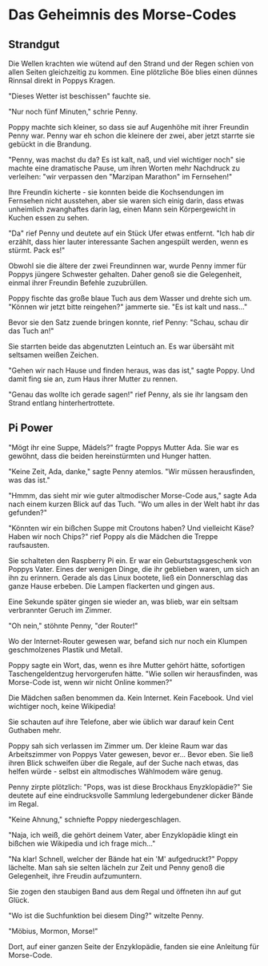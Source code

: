 # Das Geheimnis des Morse-Codes

## Strandgut

Die Wellen krachten wie wütend auf den Strand und der Regen schien von allen Seiten gleichzeitig zu kommen. Eine plötzliche Böe blies einen dünnes Rinnsal direkt in Poppys Kragen.

"Dieses Wetter ist beschissen" fauchte sie.

"Nur noch fünf Minuten," schrie Penny.

Poppy machte sich kleiner, so dass sie auf Augenhöhe mit ihrer Freundin Penny war. Penny war eh schon die kleinere der zwei, aber jetzt starrte sie gebückt in die Brandung.

"Penny, was machst du da? Es ist kalt, naß, und viel wichtiger noch" sie machte eine dramatische Pause, um ihren Worten mehr Nachdruck zu verleihen: "wir verpassen den "Marzipan Marathon" im Fernsehen!"

Ihre Freundin kicherte - sie konnten beide die Kochsendungen im Fernsehen nicht ausstehen, aber sie waren sich einig darin, dass etwas unheimlich zwanghaftes darin lag, einen Mann sein Körpergewicht in Kuchen essen zu sehen.

"Da" rief Penny und deutete auf ein Stück Ufer etwas entfernt. "Ich hab dir erzählt, dass hier lauter interessante Sachen angespült werden, wenn es stürmt. Pack es!"

Obwohl sie die ältere der zwei Freundinnen war, wurde Penny immer für Poppys jüngere Schwester gehalten. Daher genoß sie die Gelegenheit, einmal ihrer Freundin Befehle zuzubrüllen.

Poppy fischte das große blaue Tuch aus dem Wasser und drehte sich um. "Können wir jetzt bitte reingehen?" jammerte sie. "Es ist kalt und nass..."

Bevor sie den Satz zuende bringen konnte, rief Penny: "Schau, schau dir das Tuch an!"

Sie starrten beide das abgenutzten Leintuch an. Es war übersäht mit seltsamen weißen Zeichen.

"Gehen wir nach Hause und finden heraus, was das ist," sagte Poppy. Und damit fing sie an, zum Haus ihrer Mutter zu rennen.

"Genau das wollte ich gerade sagen!" rief Penny, als sie ihr langsam den Strand entlang hinterhertrottete.

## Pi Power

"Mögt ihr eine Suppe, Mädels?" fragte Poppys Mutter Ada. Sie war es gewöhnt, dass die beiden hereinstürmten und Hunger hatten.

"Keine Zeit, Ada, danke," sagte Penny atemlos. "Wir müssen herausfinden, was das ist."

"Hmmm, das sieht mir wie guter altmodischer Morse-Code aus," sagte Ada nach einem kurzen Blick auf das Tuch. "Wo um alles in der Welt habt ihr das gefunden?"

"Könnten wir ein bißchen Suppe mit Croutons haben? Und vielleicht Käse? Haben wir noch Chips?" rief Poppy als die Mädchen die Treppe raufsausten.

Sie schalteten den Raspberry Pi ein. Er war ein Geburtstagsgeschenk von Poppys Vater. Eines der wenigen Dinge, die ihr geblieben waren, um sich an ihn zu erinnern. Gerade als das Linux bootete, ließ ein Donnerschlag das ganze Hause erbeben. Die Lampen flackerten und gingen aus.

Eine Sekunde später gingen sie wieder an, was blieb, war ein seltsam verbrannter Geruch im Zimmer.

"Oh nein," stöhnte Penny, "der Router!"

Wo der Internet-Router gewesen war, befand sich nur noch ein Klumpen geschmolzenes Plastik und Metall.

Poppy sagte ein Wort, das, wenn es ihre Mutter gehört hätte, sofortigen Taschengeldentzug hervorgerufen hätte. "Wie sollen wir herausfinden, was Morse-Code ist, wenn wir nicht Online kommen?"

Die Mädchen saßen benommen da. Kein Internet. Kein Facebook. Und viel wichtiger noch, keine Wikipedia!

Sie schauten auf ihre Telefone, aber wie üblich war darauf kein Cent Guthaben mehr.

Poppy sah sich verlassen im Zimmer um. Der kleine Raum war das Arbeitszimmer von Poppys Vater gewesen, bevor er... Bevor eben. Sie ließ ihren Blick schweifen über die Regale, auf der Suche nach etwas, das helfen würde - selbst ein altmodisches Wählmodem wäre genug.

Penny zirpte plötzlich: "Pops, was ist diese Brockhaus Enyzklopädie?" Sie deutete auf eine eindrucksvolle Sammlung ledergebundener dicker Bände im Regal.

"Keine Ahnung," schniefte Poppy niedergeschlagen.

"Naja, ich weiß, die gehört deinem Vater, aber Enzyklopädie klingt ein bißchen wie Wikipedia und ich frage mich..."

"Na klar! Schnell, welcher der Bände hat ein 'M' aufgedruckt?" Poppy lächelte. Man sah sie selten lächeln zur Zeit und Penny genoß die Gelegenheit, ihre Freudin aufzumuntern.

Sie zogen den staubigen Band aus dem Regal und öffneten ihn auf gut Glück. 

"Wo ist die Suchfunktion bei diesem Ding?" witzelte Penny.

"Möbius, Mormon, Morse!"

Dort, auf einer ganzen Seite der Enzyklopädie, fanden sie eine Anleitung für Morse-Code.
